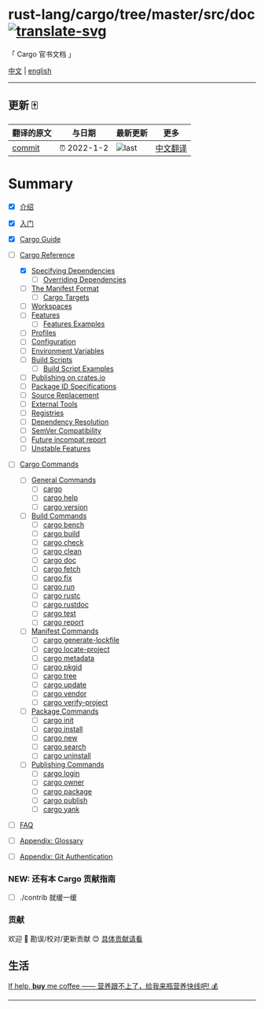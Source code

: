 # rust-lang/cargo/tree/master/src/doc [![translate-svg]][translate-list]

<!-- [![explain]][source] -->

[explain]: http://llever.com/explain.svg
[source]: https://github.com/chinanf-boy/Source-Explain
[translate-svg]: http://llever.com/translate.svg
[translate-list]: https://github.com/chinanf-boy/chinese-translate-list
[size-img]: https://packagephobia.now.sh/badge?p=Name
[size]: https://packagephobia.now.sh/result?p=Name

「 Cargo 官书文档 」

[中文](./readme.md) | [english](https://github.com/istankovic/cargo-docs)

---

## 更新 🀄

<!-- doc-templite START generated -->
<!-- repo = 'rust-lang/cargo' -->
<!-- commit = '35e82eb45f10de09e2a4b8e5f15a1c9adbd34680' -->
<!-- time = '2022-1-2' -->

| 翻译的原文 | 与日期      | 最新更新 | 更多                       |
| ---------- | ----------- | -------- | -------------------------- |
| [commit]   | ⏰ 2022-1-2 | ![last]  | [中文翻译][translate-list] |

[last]: https://img.shields.io/github/last-commit/rust-lang/cargo.svg
[commit]: https://github.com/rust-lang/cargo/tree/35e82eb45f10de09e2a4b8e5f15a1c9adbd34680

<!-- doc-templite END generated -->

# Summary

- [x] [介绍](src/index.zh.md)

- [x] [入门](src/getting-started/index.zh.md)

- [x] [Cargo Guide](src/guide/index.zh.md)

- [ ] [Cargo Reference](src/reference/index.md)

  - [x] [Specifying Dependencies](src/reference/specifying-dependencies.zh.md)
    - [ ] [Overriding Dependencies](src/reference/overriding-dependencies.md)
  - [ ] [The Manifest Format](src/reference/manifest.md)
    - [ ] [Cargo Targets](src/reference/cargo-targets.md)
  - [ ] [Workspaces](src/reference/workspaces.md)
  - [ ] [Features](src/reference/features.md)
    - [ ] [Features Examples](src/reference/features-examples.md)
  - [ ] [Profiles](src/reference/profiles.md)
  - [ ] [Configuration](src/reference/config.md)
  - [ ] [Environment Variables](src/reference/environment-variables.md)
  - [ ] [Build Scripts](src/reference/build-scripts.md)
    - [ ] [Build Script Examples](src/reference/build-script-examples.md)
  - [ ] [Publishing on crates.io](src/reference/publishing.md)
  - [ ] [Package ID Specifications](src/reference/pkgid-spec.md)
  - [ ] [Source Replacement](src/reference/source-replacement.md)
  - [ ] [External Tools](src/reference/external-tools.md)
  - [ ] [Registries](src/reference/registries.md)
  - [ ] [Dependency Resolution](src/reference/resolver.md)
  - [ ] [SemVer Compatibility](src/reference/semver.md)
  - [ ] [Future incompat report](src/reference/future-incompat-report.md)
  - [ ] [Unstable Features](src/reference/unstable.md)

- [ ] [Cargo Commands](src/commands/index.md)

  - [ ] [General Commands](src/commands/general-commands.md)
    - [ ] [cargo](src/commands/cargo.md)
    - [ ] [cargo help](src/commands/cargo-help.md)
    - [ ] [cargo version](src/commands/cargo-version.md)
  - [ ] [Build Commands](src/commands/build-commands.md)
    - [ ] [cargo bench](src/commands/cargo-bench.md)
    - [ ] [cargo build](src/commands/cargo-build.md)
    - [ ] [cargo check](src/commands/cargo-check.md)
    - [ ] [cargo clean](src/commands/cargo-clean.md)
    - [ ] [cargo doc](src/commands/cargo-doc.md)
    - [ ] [cargo fetch](src/commands/cargo-fetch.md)
    - [ ] [cargo fix](src/commands/cargo-fix.md)
    - [ ] [cargo run](src/commands/cargo-run.md)
    - [ ] [cargo rustc](src/commands/cargo-rustc.md)
    - [ ] [cargo rustdoc](src/commands/cargo-rustdoc.md)
    - [ ] [cargo test](src/commands/cargo-test.md)
    - [ ] [cargo report](src/commands/cargo-report.md)
  - [ ] [Manifest Commands](src/commands/manifest-commands.md)
    - [ ] [cargo generate-lockfile](src/commands/cargo-generate-lockfile.md)
    - [ ] [cargo locate-project](src/commands/cargo-locate-project.md)
    - [ ] [cargo metadata](src/commands/cargo-metadata.md)
    - [ ] [cargo pkgid](src/commands/cargo-pkgid.md)
    - [ ] [cargo tree](src/commands/cargo-tree.md)
    - [ ] [cargo update](src/commands/cargo-update.md)
    - [ ] [cargo vendor](src/commands/cargo-vendor.md)
    - [ ] [cargo verify-project](src/commands/cargo-verify-project.md)
  - [ ] [Package Commands](src/commands/package-commands.md)
    - [ ] [cargo init](src/commands/cargo-init.md)
    - [ ] [cargo install](src/commands/cargo-install.md)
    - [ ] [cargo new](src/commands/cargo-new.md)
    - [ ] [cargo search](src/commands/cargo-search.md)
    - [ ] [cargo uninstall](src/commands/cargo-uninstall.md)
  - [ ] [Publishing Commands](src/commands/publishing-commands.md)
    - [ ] [cargo login](src/commands/cargo-login.md)
    - [ ] [cargo owner](src/commands/cargo-owner.md)
    - [ ] [cargo package](src/commands/cargo-package.md)
    - [ ] [cargo publish](src/commands/cargo-publish.md)
    - [ ] [cargo yank](src/commands/cargo-yank.md)

- [ ] [FAQ](src/faq.md)
- [ ] [Appendix: Glossary](src/appendix/glossary.md)
- [ ] [Appendix: Git Authentication](src/appendix/git-authentication.md)


### NEW: 还有本 Cargo 贡献指南

- [ ] ./contrib 就缓一缓

### 贡献

欢迎 👏 勘误/校对/更新贡献 😊 [具体贡献请看](https://github.com/chinanf-boy/chinese-translate-list#贡献)

## 生活

[If help, **buy** me coffee —— 营养跟不上了，给我来瓶营养快线吧! 💰](https://github.com/chinanf-boy/live-need-money)

---

